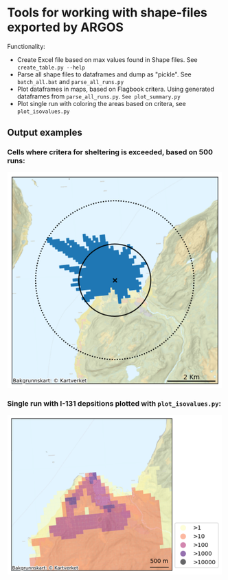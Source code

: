 # Tools for working with shape-files exported by ARGOS   
Functionality:
* Create Excel file based on max values found in Shape files. See `create_table.py --help` 
* Parse all shape files to dataframes and dump as "pickle". See `batch_all.bat` and `parse_all_runs.py`
* Plot dataframes in maps, based on Flagbook critera. Using generated dataframes from `parse_all_runs.py`. `See plot_summary.py` 
* Plot single run with coloring the areas based on critera, see `plot_isovalues.py` 

## Output examples
### Cells where critera for sheltering is exceeded, based on 500 runs:  
<img src="Example_map_-_sheltering.png" width="500"/>
 
### Single run with I-131 depsitions plotted with `plot_isovalues.py`:  
<img src="Example_map_-_deposition.png" width="500"/>


